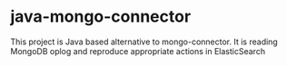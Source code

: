 # java-mongo-connector
This project is Java based alternative to mongo-connector. It is reading MongoDB oplog and reproduce appropriate actions in ElasticSearch
